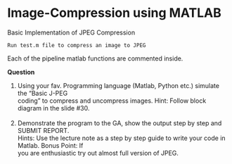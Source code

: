# Image-Compression using MATLAB

Basic Implementation of JPEG Compression <br>
~~~
Run test.m file to compress an image to JPEG 
~~~
Each of the pipeline matlab functions are commented inside. <br>


**Question** <br>
1. Using your fav. Programming language (Matlab, Python etc.) simulate the “Basic J-PEG <br>
coding” to compress and uncompress images. Hint: Follow block diagram in the slide #30. <br><br>
2. Demonstrate the program to the GA, show the output step by step and SUBMIT REPORT. <br>
Hints: Use the lecture note as a step by step guide to write your code in Matlab. Bonus Point: If <br>
you are enthusiastic try out almost full version of JPEG.
